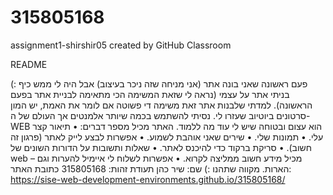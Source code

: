 # 315805168
assignment1-shirshir05 created by GitHub Classroom

README

פעם ראשונה שאני בונה אתר (אני מניחה שזה ניכר בעיצוב) אבל היה לי ממש כיף :)
בניתי אתר על עצמי (נראה לי שזאת המשימה הכי מתאימה לבניית אתר בפעם הראשונה).
למדתי שלבנות אתר זאת משימה די פשוטה אם לומר את האמת, יש המון סרטונים ביוטיוב שעזרו לי.
נסיתי להשתמש בכמה שיותר אלמנטים אך העולם של ה-WEB הוא עצום ובטוחה שיש לי עוד מה ללמוד.
האתר מכיל מספר דברים:
•	תיאור קצר עלי.
•	תמונות שלי.
•	שירים שאני אוהבת לשמוע.
•	אפשרות לבצע לייק לאתר (פרגון זה חשוב).
•	סריקת ברקוד כדי להיכנס לאתר.
•	שאלות ותשובות על הדורות השונים של web – מכיל מידע חשוב ממליצה לקרוא. 
•	אפשרות לשלוח לי איימיל להערות וגם הארות.
מקווה שתהנו :)
שם: שיר כהן
תעודת זהות: 315805168
כתובת האתר:
 https://sise-web-development-environments.github.io/315805168/
